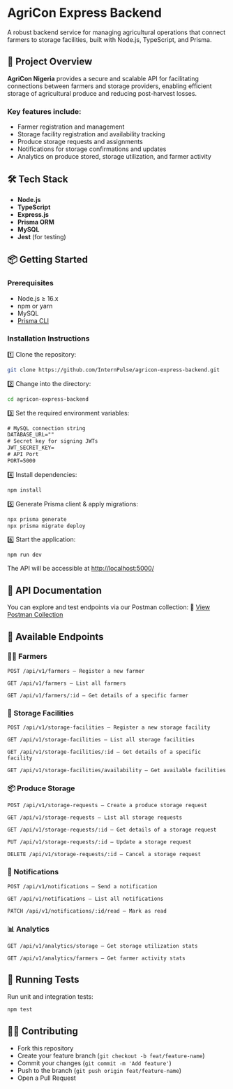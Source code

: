 # AgriCon Express Backend

A robust backend service for managing agricultural operations that connect farmers to storage facilities, built with Node.js, TypeScript, and Prisma.

## 🚀 Project Overview

**AgriCon Nigeria** provides a secure and scalable API for facilitating connections between farmers and storage providers, enabling efficient storage of agricultural produce and reducing post-harvest losses.

### Key features include:

* Farmer registration and management
* Storage facility registration and availability tracking
* Produce storage requests and assignments
* Notifications for storage confirmations and updates
* Analytics on produce stored, storage utilization, and farmer activity

## 🛠️ Tech Stack

* **Node.js**
* **TypeScript**
* **Express.js**
* **Prisma ORM**
* **MySQL**
* **Jest** (for testing)

## 📦 Getting Started

### Prerequisites

* Node.js ≥ 16.x
* npm or yarn
* MySQL
* [Prisma CLI](https://www.prisma.io/docs/reference/api-reference/command-reference)

### Installation Instructions

1️⃣ Clone the repository:

```bash
git clone https://github.com/InternPulse/agricon-express-backend.git
```

2️⃣ Change into the directory:

```bash
cd agricon-express-backend
```

3️⃣ Set the required environment variables:

```txt
# MySQL connection string
DATABASE_URL=""
# Secret key for signing JWTs
JWT_SECRET_KEY=
# API Port
PORT=5000
```

4️⃣ Install dependencies:

```bash
npm install
```

5️⃣ Generate Prisma client & apply migrations:

```bash
npx prisma generate
npx prisma migrate deploy
```

6️⃣ Start the application:

```bash
npm run dev
```

The API will be accessible at [http://localhost:5000/](http://localhost:5000/)

## 📄 API Documentation

You can explore and test endpoints via our Postman collection:
🔗 [View Postman Collection](https://documenter.getpostman.com/view/43614350/2sB2ixjZkQ)

## 🔌 Available Endpoints

### 👨‍🌾 Farmers

```
POST /api/v1/farmers – Register a new farmer

GET /api/v1/farmers – List all farmers

GET /api/v1/farmers/:id – Get details of a specific farmer
```

### 🏬 Storage Facilities

```
POST /api/v1/storage-facilities – Register a new storage facility

GET /api/v1/storage-facilities – List all storage facilities

GET /api/v1/storage-facilities/:id – Get details of a specific facility

GET /api/v1/storage-facilities/availability – Get available facilities
```

### 📦 Produce Storage

```
POST /api/v1/storage-requests – Create a produce storage request

GET /api/v1/storage-requests – List all storage requests

GET /api/v1/storage-requests/:id – Get details of a storage request

PUT /api/v1/storage-requests/:id – Update a storage request

DELETE /api/v1/storage-requests/:id – Cancel a storage request
```

### 🔔 Notifications

```
POST /api/v1/notifications – Send a notification

GET /api/v1/notifications – List all notifications

PATCH /api/v1/notifications/:id/read – Mark as read
```

### 📊 Analytics

```
GET /api/v1/analytics/storage – Get storage utilization stats

GET /api/v1/analytics/farmers – Get farmer activity stats
```

## 🧪 Running Tests

Run unit and integration tests:

```bash
npm test
```

## 🧑‍💻 Contributing

* Fork this repository
* Create your feature branch (`git checkout -b feat/feature-name`)
* Commit your changes (`git commit -m 'Add feature'`)
* Push to the branch (`git push origin feat/feature-name`)
* Open a Pull Request
